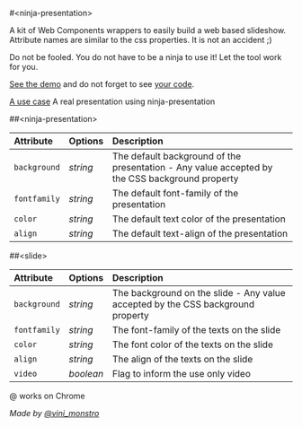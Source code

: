 #&lt;ninja-presentation&gt;

A kit of Web Components wrappers to easily build a web based slideshow.
Attribute names are similar to the css properties. It is not an accident ;)

Do not be fooled. You do not have to be a ninja to use it! Let the tool work for you.

[See the demo](http://viniciusalmeida.github.io/ninja-presentation) and do not forget to see [your code](https://github.com/viniciusalmeida/ninja-presentation/blob/master/index.html).

[A use case](http://viniciusalmeida.github.io/presentations/introducing-the-gruntjs) A real presentation using ninja-presentation

##&lt;ninja-presentation&gt;

|Attribute|Options|Description|
|:--------|:------|:----------|
|`background`|*string*|The default background of the presentation - Any value accepted by the CSS background property|
|`fontfamily`|*string*|The default font-family of the presentation|
|`color`|*string*|The default text color of the presentation|
|`align`|*string*|The default text-align of the presentation|

##&lt;slide&gt;

|Attribute|Options|Description|
|:--------|:------|:----------|
|`background`|*string*|The background on the slide - Any value accepted by the CSS background property|
|`fontfamily`|*string*|The font-family of the texts on the slide|
|`color`|*string*|The font color of the texts on the slide|
|`align`|*string*|The align of the texts on the slide|
|`video`|*boolean*|Flag to inform the use only video|

@ works on Chrome

*Made by [@vini_monstro](https://twitter.com/vini_monstro)*